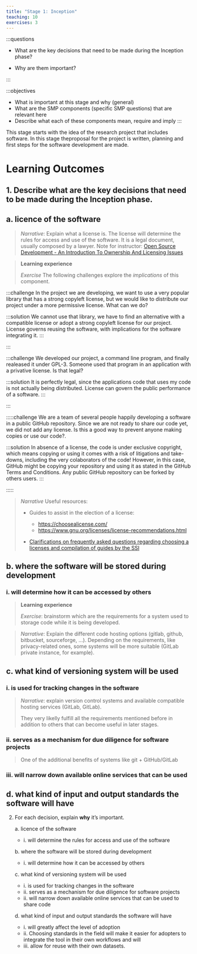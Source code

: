 ```yaml
---
title: "Stage 1: Inception"
teaching: 10
exercises: 3
---
```


:::questions 
* What are the key decisions that need to be made during the Inception phase? 

* Why are them important?

::: 

:::objectives
* What is important at this stage and why (general)
* What are the SMP components (specific SMP questions) that are relevant here
* Describe what each of these components mean, require and imply
:::

This stage starts with the idea of the research project that includes software. In this stage theproposal for the project is written, planning and first steps for the software development are made.

# Learning Outcomes

## 1. Describe **what** are the key decisions that need to be made during the Inception phase.  

## a. licence of the software  

 > *Narrative*: Explain what a license is. The license will determine the rules for access and use of the software. It is a legal document, usually composed by a lawyer.
 > Note for instructor: [Open Source Development - An Introduction To Ownership And Licensing Issues](http://oss-watch.ac.uk/resources/iprguide)

 >**Learning experience** 
 >
 >*Exercise*
 >The following challenges explore the _implications_ of this component. 

:::challenge
In the project we are developing, we want to use a very popular library that has a strong copyleft license, but we would like to distribute our project under a more permissive license. What can we do? 

:::solution
We cannot use that library, we have to find an alternative with a compatible license or adopt a strong copyleft license for our project. License governs reusing the software, with implications for the software integrating it.
::: 

:::

:::challenge
We developed our project, a command line program, and finally realeased it under GPL-3. Someone used that program in an application with a privative license. Is that legal? 

:::solution 
It is perfectly legal, since the applications code that uses my code is not actually being distributed. License can govern the public performance of a software.
::: 

:::


:::::challenge
We are a team of several people happily developing a software in a public GitHub repository. Since we are not ready to share our code yet, we did not add any license. Is this a good way to prevent anyone making copies or use our code?.  

:::solution 
In absence of a license, the code is under exclusive copyright, which means copying or using it comes with a risk of litigations and take-downs, including the very colaborators of the code! However, in this case, GitHub might be copying your repository and using it as stated in the GitHub Terms and Conditions. Any public GitHub repository can be forked by others users.
::: 

:::::

>*Narrative*
>Useful resources:
>- Guides to assist in the election of a license:
>    - https://choosealicense.com/
>    - https://www.gnu.org/licenses/license-recommendations.html
>
>- [Clarifications on frequently asked questions regarding choosing a licenses and compilation of guides by the SSI](https://www.software.ac.uk/resources/guides/choosing-open-source-licence) 

   
## b. where the software will be stored during development   
### i. will determine how it can be accessed by others

> **Learning experience**  
>
> *Exercise*: brainstorm which are the requirements for a system used to storage code while it is being developed.  


> *Narrative*: Explain the different code hosting options (gitlab, github, bitbucket, sourceforge, ...). Depending on the requirements, like privacy-related ones, some systems will be more suitable (GitLab private instance, for example). 

## c. what kind of versioning system will be used  
### i. is used for tracking changes in the software

> *Narrative*: explain version control systems and available compatible hosting services (GitLab, GitLab).
>
> They very likelly fulfill all the requirements mentioned before in addition to others that can become useful in later stages.

### ii. serves as a mechanism for due diligence for software projects 

> One of the additional benefits of systems like git + GitHub/GitLab 

### iii. will narrow down available online services that can be used

>


## d. what kind of input and output standards the software will have 



2. For each decision, explain **why** it’s important. 

    a. licence of the software 
    - i. will determine the rules for access and use of the software 

    b. where the software will be stored during development 
    - i. will determine how it can be accessed by others

    c. what kind of versioning system will be used 
    - i. is used for tracking changes in the software
    - ii. serves as a mechanism for due diligence for software projects
    - ii. will narrow down available online services that can be used to share code

    d. what kind of input and output standards the software will have

    - i. will greatly affect the level of adoption
    - ii. Choosing standards in the field will make it easier for adopters to integrate the tool in their own workflows and will 
    - iii. allow for reuse with their own datasets.
